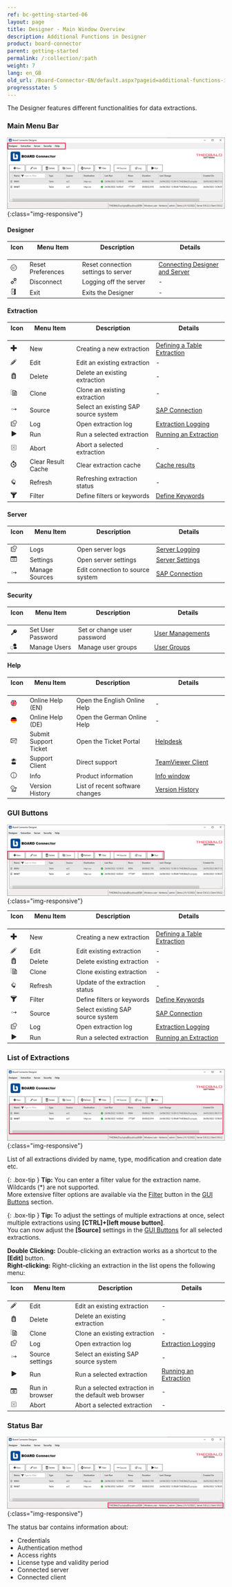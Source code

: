 ```yaml
---
ref: bc-getting-started-06
layout: page
title: Designer - Main Window Overview
description: Additional Functions in Designer
product: board-connector
parent: getting-started
permalink: /:collection/:path
weight: 7
lang: en_GB
old_url: /Board-Connector-EN/default.aspx?pageid=additional-functions-in-designer
progressstate: 5
---	
```



The Designer features different functionalities for data extractions. 

### Main Menu Bar

![main-window-menubar](/img/content/board/main-window-menubar.png){:class="img-responsive"}

#### Designer

Icon <img width=0/>| Menu Item <img width=70/>|Description <img width=200/>| Details<img width=200/>
-----|------------ | ------------ | -------------
![designer-icon](/img/content/icons/designer/reset-preferences.png) | Reset Preferences  | Reset connection settings to server | [Connecting Designer and Server](../getting-started/connect-designer-with-server)
![designer-icon](/img/content/icons/designer/disconnect.png) | Disconnect | Logging off the server | -
![designer-icon](/img/content/icons/designer/exit.png) | Exit | Exits the Designer | -


#### Extraction

Icon <img width=0/>| Menu Item <img width=70/>|Description <img width=200/>| Details<img width=200/>
-----|------------ | ------------ | -------------
![designer-icon](/img/content/icons/designer/add.png) | New  | Creating a new extraction | [Defining a Table Extraction](../getting-started/define-a-table-extraction)
![designer-icon](/img/content/icons/designer/edit.png) | Edit | Edit an existing extraction | -
![designer-icon](/img/content/icons/designer/delete.png) | Delete | Delete an existing extraction | -
![designer-icon](/img/content/icons/designer/clone.png) | Clone | Clone an existing extraction | -
![designer-icon](/img/content/icons/designer/source.png)| Source | Select an existing SAP source system | [SAP Connection](../introduction/sap-connection)
![designer-icon](/img/content/icons/designer/log1.png) | Log | Open extraction log | [Extraction Logging](../logging/logging-access-via-designer#extraction-logs)
![designer-icon](/img/content/icons/designer/run.png)| Run  | Run a selected extraction | [Running an Extraction](../getting-started/run-an-extraction)
![designer-icon](/img/content/icons/designer/abort.png) | Abort | Abort a selected extraction | -
![designer-icon](/img/content/icons/designer/clear-result-cache.png) | Clear Result Cache | Clear extraction cache | [Cache results](../getting-started/general-settings#misc-tab)
![designer-icon](/img/content/icons/designer/refresh.png) | Refresh | Refreshing extraction status | -
![designer-icon](/img/content/icons/designer/filter.png) | Filter | Define filters or keywords |  [Define Keywords](../getting-started/general-settings#misc-tab)

#### Server

Icon <img width=0/>| Menu Item <img width=70/>|Description <img width=200/>| Details<img width=200/>
-----|------------ | ------------ | -------------
![designer-icon](/img/content/icons/designer/log1.png) | Logs  | Open server logs | [Server Logging](../logging/logging-access-via-designer#server-logs-run)
![designer-icon](/img/content/icons/designer/settings.png) | Settings | Open server settings | [Server Settings](../server/server-settings)
![designer-icon](/img/content/icons/designer/source.png) | Manage Sources | Edit connection to source system | [SAP Connection](../introduction/sap-connection)

#### Security

Icon <img width=0/>| Menu Item <img width=70/>|Description <img width=200/>| Details<img width=200/>
-----|------------ | ------------ | -------------
![designer-icon](/img/content/icons/designer/user-password.png) | Set User Password  | Set or change user password  | [User Managements](../security/user-management#user)
![designer-icon](/img/content/icons/designer/user.png) | Manage Users | Manage user groups | [User Groups](../security/user-management#user-groups)

#### Help

Icon <img width=0/>| Menu Item <img width=70/>|Description <img width=200/>| Details<img width=200/>
-----|------------ | ------------ | -------------
![designer-icon](/img/content/icons/designer/eng.png)| Online Help (EN) | Open the English Online Help| <!-----> - <!-----> 
![designer-icon](/img/content/icons/designer/de.png) | Online Help (DE) | Open the German Online Help | -
![designer-icon](/img/content/icons/designer/support.png) | Submit Support Ticket | Open the Ticket Portal | [Helpdesk](https://support.theobald-software.com/helpdesk/User/Register)
![designer-icon](/img/content/icons/designer/support-client.png) | Support Client | Direct support | [TeamViewer Client](https://get.teamviewer.com/theobaldsoftware)
![designer-icon](/img/content/icons/designer/info.png) | Info | Product information | [Info window](../introduction/license#about-xtract-universal---info-window)
![designer-icon](/img/content/icons/designer/version-history.png) | Version History | List of recent software changes | [Version History](https://kb.theobald-software.com/version-history)

### GUI Buttons

![main-window-guibuttons](/img/content/board/main-window-guibuttons.png){:class="img-responsive"}

Icon <img width=0/>| Menu Item <img width=70/>|Description <img width=200/>| Details<img width=200/>
-----|------------ | ------------ | -------------
![designer-icon](/img/content/icons/designer/add.png) | New | Creating a new extraction | [Defining a Table Extraction](../getting-started/define-a-table-extraction)
![designer-icon](/img/content/icons/designer/edit.png) | Edit |  Edit existing extraction | -
![designer-icon](/img/content/icons/designer/delete.png) | Delete |  Delete existing extraction  | -
![designer-icon](/img/content/icons/designer/clone.png) | Clone |  Clone existing extraction  | - 
![designer-icon](/img/content/icons/designer/refresh.png) | Refresh | Update of the extraction status  | -
![designer-icon](/img/content/icons/designer/filter.png) | Filter |  Define filters or keywords | [Define Keywords](../getting-started/general-settings#misc-tab)
![designer-icon](/img/content/icons/designer/source.png) | Source|  Select existing SAP source system  | [SAP Connection](../introduction/sap-connection)
![designer-icon](/img/content/icons/designer/log1.png) | Log | Open extraction log  | [Extraction Logging](../logging/logging-access-via-designer#extraction-logs)
![designer-icon](/img/content/icons/designer/run.png) | Run  | Run a selected extraction  | [Running an Extraction](../getting-started/run-an-extraction)


### List of Extractions

![main-window-extractionlist](/img/content/board/main-window-extractionlist.png){:class="img-responsive"}

List of all extractions divided by name, type, modification and creation date etc. <br>

{: .box-tip }
**Tip:** You can enter a filter value for the extraction name. Wildcards (*) are not supported. <br> 
More extensive filter options are available via the [Filter](../advanced-techniques/regular-expressions) button in the [GUI Buttons](#gui-buttons) section.

{: .box-tip }
**Tip:** To adjust the settings of multiple extractions at once, select multiple extractions using **[CTRL]+[left mouse button]**.<br>
You can now adjust the **[Source]** settings in the [GUI Buttons](#gui-buttons) for all selected extractions.

**Double Clicking:** Double-clicking an extraction works as a shortcut to the **[Edit]** button. <br>
**Right-clicking:** Right-clicking an extraction in the list opens the following menu:<br>

Icon <img width=0/>| Menu Item <img width=70/>|Description <img width=200/>| Details<img width=200/>
-----|------------ | ------------ | -------------
![designer-icon](/img/content/icons/designer/edit.png) | Edit | Edit an existing extraction | -
![designer-icon](/img/content/icons/designer/delete.png) | Delete | Delete an existing extraction | -
![designer-icon](/img/content/icons/designer/clone.png) | Clone | Clone an existing extraction | -
![designer-icon](/img/content/icons/designer/log1.png) | Log | Open extraction log | [Extraction Logging](../logging/logging-access-via-designer#extraction-logs)
![designer-icon](/img/content/icons/designer/source.png) | Source settings| Select an existing SAP source system | -
![designer-icon](/img/content/icons/designer/run.png) | Run  | Run a selected extraction | [Running an Extraction](../getting-started/run-an-extraction)
![designer-icon](/img/content/icons/designer/run-in-browser.png) | Run in browser | Run a selected extraction in the default web browser | - 
![designer-icon](/img/content/icons/designer/abort.png) | Abort | Abort a selected extraction | -


### Status Bar 

![main-window-footer](/img/content/board/main-window-footer.png){:class="img-responsive"}

The status bar contains information about: 
- Credentials
- Authentication method
- Access rights
- License type and validity period
- Connected server
- Connected client

